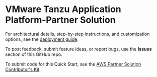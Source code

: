 # VMware Tanzu Application Platform-Partner Solution

For architectural details, step-by-step instructions, and customization options, see the [deployment guide](https://aws-quickstart.github.io/quickstart-vmware-tanzu-application-platform/).

To post feedback, submit feature ideas, or report bugs, use the **Issues** section of this GitHub repo.

To submit code for this Quick Start, see the [AWS Partner Solution Contributor's Kit](https://aws-quickstart.github.io/).
